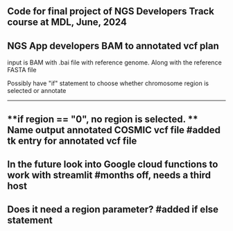 Code for final project of NGS Developers Track course at MDL, June, 2024
-----------------------------------------------------------------------------
NGS App developers BAM to annotated vcf plan
------------------------------------------------------------------------------
input is BAM with .bai file with reference genome.
Along with the reference FASTA file





Possibly have "if" statement to choose whether chromosome region is selected or annotate

---------------------------------------------------------
<done>

**if region == "0", no region is selected. **
Name output annotated COSMIC vcf file
#added tk entry for annotated vcf file
-----------------------------------------------------------------------------------------------------
In the future look into Google cloud functions to work with streamlit 
#months off, needs a third host
-------------------------------------------------------------


Does it need a region parameter?
#added if else statement
------------------------------------------------------------
<added if else statement>
